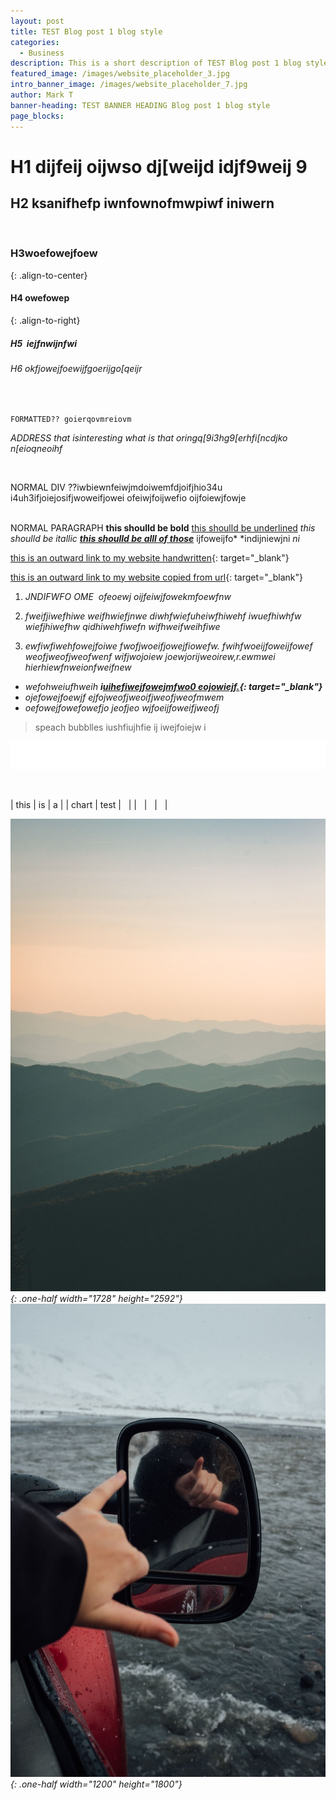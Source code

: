 ```yaml
---
layout: post
title: TEST Blog post 1 blog style
categories:
  - Business
description: This is a short description of TEST Blog post 1 blog style
featured_image: /images/website_placeholder_3.jpg
intro_banner_image: /images/website_placeholder_7.jpg
author: Mark T
banner-heading: TEST BANNER HEADING Blog post 1 blog style
page_blocks:
---
```


# H1 dijfeij oijwso dj\[weijd idjf9weij 9

## H2 ksanifhefp iwnfownofmwpiwf iniwern&nbsp;

&nbsp;

### H3woefowejfoew
{: .align-to-center}

#### H4 owefowep
{: .align-to-right}

##### H5&nbsp; iejfnwijnfwi

###### H6 okfjowejfoewijfgoerijgo\[qeijr

&nbsp;

~~~
FORMATTED?? goierqovmreiovm
~~~

<address>ADDRESS that isinteresting what is that oringq[9i3hg9[erhfi[ncdjko n[eioqneoihf</address>

&nbsp;

<div>NORMAL DIV ??iwbiewnfeiwjmdoiwemfdjoifjhio34u</div>

<div>i4uh3ifjoiejosifjwoweifjowei ofeiwjfoijwefio oijfoiewjfowje</div>

<div>&nbsp;</div>

NORMAL PARAGRAPH **this shoulld be bold**&nbsp;<u>this shoulld be underlined</u>&nbsp;*this shoulld be itallic*&nbsp;***<u>this shoulld be alll of those</u>***&nbsp;ijfoweijfo*&nbsp;*indijniewjni *ni*

[this is an outward link to my website handwritten](www.rachelbowler.com){: target="_blank"}

[this is an outward link to my website copied from url](https://rachelbowler.com/){: target="_blank"}

1. *JNDIFWFO OME&nbsp; ofeoewj oijfeiwjfowekmfoewfnw*

2. *fweifjiwefhiwe weifhwiefjnwe diwhfwiefuheiwfhiwehf iwuefhiwhfw wiefjhiwefhw qidhiwehfiwefn wifhweifweihfiwe*
3. *ewfiwfiwehfowejfoiwe fwofjwoeifjowejfiowefw. fwihfwoeijfoweijfowef weofjweofjweofwenf wifjwojoiew joewjorijweoirew,r.ewmwei hierhiewfnweionfweifnew*

* *wefohweiufhweih **i[uihefiwejfowejmfwo0 eojowiejf.](www.rachelbowler.com){: target="_blank"}***
* *ojefowejfoewjf ejfojweofjweoifjweofjweofmwem*
* *oefowejfowefowefjo jeofjeo wjfoeijfoweifjweofj*

> speach bubblles iushfiujhfie ij iwejfoiejw i

<div class="cms-embed" data-cms-embed="IDxpZnJhbWUgc3R5bGU9ImJvcmRlcjogbm9uZSIgc3JjPSIvL2h0bWw1LXBsYXllci5saWJzeW4uY29tL2VtYmVkL2VwaXNvZGUvaWQvMTUxNTExMzkvaGVpZ2h0LzQ1L3RoZW1lL3N0YW5kYXJkL3RodW1ibmFpbC95ZXMvZGlyZWN0aW9uL2JhY2t3YXJkLyIgaGVpZ2h0PSI0NSIgd2lkdGg9IjEwMCUiIHNjcm9sbGluZz0ibm8iIGFsbG93ZnVsbHNjcmVlbiB3ZWJraXRhbGxvd2Z1bGxzY3JlZW4gbW96YWxsb3dmdWxsc2NyZWVuIG9hbGxvd2Z1bGxzY3JlZW4gbXNhbGxvd2Z1bGxzY3JlZW4+PC9pZnJhbWU+Cg=="><iframe style="border: none" src="//html5-player.libsyn.com/embed/episode/id/15151139/height/45/theme/standard/thumbnail/yes/direction/backward/" height="45" width="100%" scrolling="no" allowfullscreen="" webkitallowfullscreen="" mozallowfullscreen="" oallowfullscreen="" msallowfullscreen=""></iframe></div>

&nbsp;

| this | is | a |
| chart | test | &nbsp; |
| &nbsp; | &nbsp; | &nbsp; |

*![](/images/website_placeholder_3.jpg){: .one-half width="1728" height="2592"}![](/images/website_placeholder_5.jpg){: .one-half width="1200" height="1800"}*